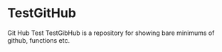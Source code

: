 # TestGitHub
Git Hub Test
TestGibHub is a repository for showing bare minimums of github, functions etc. 
